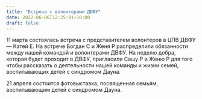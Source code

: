 ```yaml
---
title: "Встреча с волонтерами ДВФУ"
date: 2022-06-06T12:25:01+10:00
draft: false
---
```

11 марта состоялась встреча с представителем волонтеров в ЦПВ ДВФУ — Катей Е. На встрече Богдан С и Женя Р распределили обязанности между нашей командой и волонтерами ДВФУ. На неделю добра, которая будет проходит в ДВФУ, пригласили Сашу Р и Женю Р для того чтобы рассказать о деятельности нашей команды и жизни семей, воспитывающих детей с синдромом Дауна.

21 апреля состоится фотовыставка, посвященная семьям, воспитывающим детей с синдромом Дауна.

